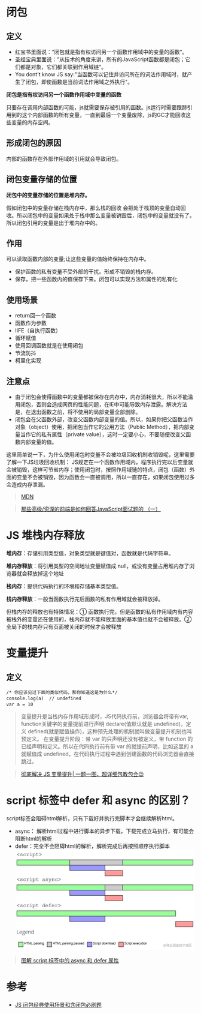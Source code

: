 # 闭包
## 定义
- 红宝书里面说：“闭包就是指有权访问另一个函数作用域中的变量的函数“。
- 圣经宝典里面说：”从技术的角度来讲，所有的JavaScript函数都是闭包；它们都是对象，它们都关联到作用域链“。
- You dont't know JS say:"当函数可以记住并访问所在的词法作用域时，就产生了闭包，即使函数是当前词法作用域之外执行"。

**闭包是指有权访问另一个函数作用域中变量的函数**

只要存在调用内部函数的可能，js就需要保存被引用的函数。js运行时需要跟踪引用到的这个内部函数的所有变量，一直到最后一个变量废除，js的GC才能回收这些变量的内存空间。

## 形成闭包的原因
内部的函数存在外部作用域的引用就会导致闭包。

## 闭包变量存储的位置
**闭包中的变量存储的位置是堆内存。**

假如闭包中的变量存储在栈内存中，那么栈的回收 会把处于栈顶的变量自动回收。所以闭包中的变量如果处于栈中那么变量被销毁后，闭包中的变量就没有了。所以闭包引用的变量是出于堆内存中的。

## 作用
可以读取函数内部的变量;让这些变量的值始终保持在内存中。

- 保护函数的私有变量不受外部的干扰。形成不销毁的栈内存。
- 保存，把一些函数内的值保存下来。闭包可以实现方法和属性的私有化

## 使用场景
- return回一个函数
- 函数作为参数
- IIFE（自执行函数）
- 循环赋值
- 使用回调函数就是在使用闭包
- 节流防抖
- 柯里化实现

## 注意点
- 由于闭包会使得函数中的变量都被保存在内存中，内存消耗很大，所以不能滥用闭包，否则会造成网页的性能问题，在IE中可能导致内存泄露。解决方法是，在退出函数之前，将不使用的局部变量全部删除。
- 闭包会在父函数外部，改变父函数内部变量的值。所以，如果你把父函数当作对象（object）使用，把闭包当作它的公用方法（Public Method），把内部变量当作它的私有属性（private value），这时一定要小心，不要随便改变父函数内部变量的值。

这里简单说一下，为什么使用闭包时变量不会被垃圾回收机制收销毁呢，这里需要了解一下JS垃圾回收机制：
JS规定在一个函数作用域内，程序执行完以后变量就会被销毁，这样可节省内存；使用闭包时，按照作用域链的特点，闭包（函数）外面的变量不会被销毁，因为函数会一直被调用，所以一直存在，如果闭包使用过多会造成内存泄漏。

> [MDN](https://developer.mozilla.org/zh-CN/docs/Web/JavaScript/Closures)

> [那些高级/资深的前端是如何回答JavaScript面试题的 （一）](https://juejin.cn/post/6971727286856843295)

# JS 堆栈内存释放
**堆内存**：存储引用类型值，对象类型就是键值对，函数就是代码字符串。

**堆内存释放**：将引用类型的空间地址变量赋值成 null，或没有变量占用堆内存了浏览器就会释放掉这个地址

**栈内存**：提供代码执行的环境和存储基本类型值。

**栈内存释放**：一般当函数执行完后函数的私有作用域就会被释放掉。

但栈内存的释放也有特殊情况：① 函数执行完，但是函数的私有作用域内有内容被栈外的变量还在使用的，栈内存就不能释放里面的基本值也就不会被释放。② 全局下的栈内存只有页面被关闭的时候才会被释放

# 变量提升
## 定义
```
/* 你应该见过下面的类似代码，那你知道这是为什么*/
console.log(a)  // undefined
var a = 10
```
> 变量提升是当栈内存作用域形成时，JS代码执行前，浏览器会将带有var, function关键字的变量提前进行声明 declare(值默认就是 undefined)，定义 defined(就是赋值操作)，这种预先处理的机制就叫做变量提升机制也叫预定义。
在变量提升阶段：带 var 的只声明还没有被定义，带 function 的已经声明和定义。所以在代码执行前有带 var 的就提前声明，比如这里的 a 就赋值成 undefined，在代码执行过程中遇到创建函数的代码浏览器会直接跳过。


> [彻底解决 JS 变量提升| 一题一图，超详细包教包会😉](https://juejin.cn/post/6933377315573497864)

# script 标签中 defer 和 async 的区别？
script标签会阻碍html解析，只有下载好并执行完脚本才会继续解析html。
- async： 解析html过程中进行脚本的异步下载，下载完成立马执行，有可能会阻断html的解析
- defer：完全不会阻碍html的解析，解析完成后再按照顺序执行脚本
![](./images/script-async-defer.awebp)

> [图解 script 标签中的 async 和 defer 属性](https://juejin.cn/post/6894629999215640583)

# 参考
- [JS 闭包经典使用场景和含闭包必刷题](https://juejin.cn/post/6937469222251560990)